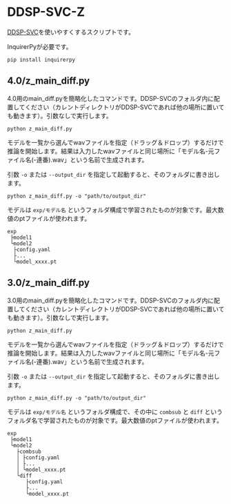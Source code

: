 # DDSP-SVC-Z

[DDSP-SVC](https://github.com/yxlllc/DDSP-SVC)を使いやすくするスクリプトです。

InquirerPyが必要です。

```
pip install inquirerpy
```


## 4.0/z_main_diff.py
4.0用のmain_diff.pyを簡略化したコマンドです。DDSP-SVCのフォルダ内に配置してください（カレントディレクトリがDDSP-SVCであれば他の場所に置いても動きます）。引数なしで実行します。

```
python z_main_diff.py
```

モデルを一覧から選んでwavファイルを指定（ドラッグ＆ドロップ）するだけで推論を開始します。結果は入力したwavファイルと同じ場所に「モデル名-元ファイル名(-連番).wav」という名前で生成されます。

引数 `-o` または `--output_dir` を指定して起動すると、そのフォルダに書き出します。

```
python z_main_diff.py -o "path/to/output_dir"
```

モデルは `exp/モデル名` というフォルダ構成で学習されたものが対象です。最大数値のptファイルが使われます。

```
exp
 ├model1
 └model2
  ├config.yaml
  ├...
  └model_xxxx.pt
```



## 3.0/z_main_diff.py
3.0用のmain_diff.pyを簡略化したコマンドです。DDSP-SVCのフォルダ内に配置してください（カレントディレクトリがDDSP-SVCであれば他の場所に置いても動きます）。引数なしで実行します。

```
python z_main_diff.py
```

モデルを一覧から選んでwavファイルを指定（ドラッグ＆ドロップ）するだけで推論を開始します。結果は入力したwavファイルと同じ場所に「モデル名-元ファイル名(-連番).wav」という名前で生成されます。

引数 `-o` または `--output_dir` を指定して起動すると、そのフォルダに書き出します。

```
python z_main_diff.py -o "path/to/output_dir"
```

モデルは `exp/モデル名` というフォルダ構成で、その中に `combsub` と `diff` というフォルダ名で学習されたものが対象です。最大数値のptファイルが使われます。

```
exp
 ├model1
 └model2
   ├combsub
   │ ├config.yaml
   │ ├...
   │ └model_xxxx.pt
   └diff
      ├config.yaml
      ├...
      └model_xxxx.pt
```

